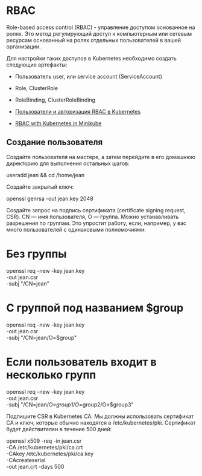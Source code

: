 # RBAC
Role-based access control (RBAC) - управление доступом основанное на ролях.
Это метод регулирующий доступ к компьютерным или сетевым ресурсам основанный на ролях отдельных пользователей в вашей организации. 

Для настройки таких доступов в Kubernetes необходимо создать следующие артефакты:
- Пользователь user, или service account (ServiceAccount)
- Role, ClusterRole
- RoleBinding, ClusterRoleBinding

- [Пользователи и авторизация RBAC в Kubernetes](https://habr.com/ru/company/flant/blog/470503/)
- [RBAC with Kubernetes in Minikube](https://medium.com/@HoussemDellai/rbac-with-kubernetes-in-minikube-4deed658ea7b)
## Создание пользователя

 Создайте пользователя на мастере, а затем перейдите в его домашнюю директорию для выполнения остальных шагов:

useradd jean && cd /home/jean

Создайте закрытый ключ:

openssl genrsa -out jean.key 2048

Создайте запрос на подпись сертификата (certificate signing request, CSR). CN — имя пользователя, O — группа. Можно устанавливать разрешения по группам. Это упростит работу, если, например, у вас много пользователей с одинаковыми полномочиями:

# Без группы
openssl req -new -key jean.key \
-out jean.csr \
-subj "/CN=jean"

# С группой под названием $group
openssl req -new -key jean.key \
-out jean.csr \
-subj "/CN=jean/O=$group"

# Если пользователь входит в несколько групп
openssl req -new -key jean.key \
-out jean.csr \
-subj "/CN=jean/O=$group1/O=$group2/O=$group3"

Подпишите CSR в Kubernetes CA. Мы должны использовать сертификат CA и ключ, которые обычно находятся в /etc/kubernetes/pki. Сертификат будет действителен в течение 500 дней:

openssl x509 -req -in jean.csr \
-CA /etc/kubernetes/pki/ca.crt \
-CAkey /etc/kubernetes/pki/ca.key \
-CAcreateserial \
-out jean.crt -days 500
